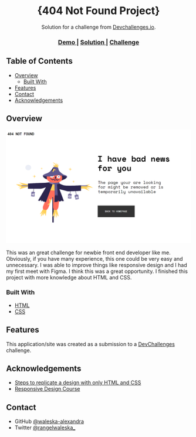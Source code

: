 <!-- Please update value in the {}  -->

<h1 align="center">{404 Not Found Project}</h1>

<div align="center">
   Solution for a challenge from  <a href="http://devchallenges.io" target="_blank">Devchallenges.io</a>.
</div>

<div align="center">
  <h3>
    <a href="https://waleska-alexandra.github.io/Project-404-Not-Found/">
      Demo
    </a>
    <span> | </span>
    <a href="https://github.com/waleska-alexandra/Project-404-Not-Found">
      Solution
    </a>
    <span> | </span>
    <a href="https://devchallenges.io/challenges/wBunSb7FPrIepJZAg0sY">
      Challenge
    </a>
  </h3>
</div>

<!-- TABLE OF CONTENTS -->

## Table of Contents

- [Overview](#overview)
  - [Built With](#built-with)
- [Features](#features)
- [Contact](#contact)
- [Acknowledgements](#acknowledgements)

<!-- OVERVIEW -->

## Overview

![screenshot](https://github.com/waleska-alexandra/Project-404-Not-Found/blob/main/project.png)

This was an great challenge for newbie front end developer like me. Obviously, if you have many experience, this one could be very easy and unnecessary.
I was able to improve things like responsive design and I had my first meet with Figma. I think this was a great opportunity. 
I finished this project with more knowledge about HTML and CSS. 

### Built With

<!-- This section should list any major frameworks that you built your project using. Here are a few examples.-->

- [HTML](https://developer.mozilla.org/en-US/docs/Web/HTML)
- [CSS](https://developer.mozilla.org/en-US/docs/Web/CSS)

## Features

<!-- List the features of your application or follow the template. Don't share the figma file here :) -->

This application/site was created as a submission to a [DevChallenges](https://devchallenges.io/challenges) challenge.


## Acknowledgements

<!-- This section should list any articles or add-ons/plugins that helps you to complete the project. This is optional but it will help you in the future. For exmpale -->

- [Steps to replicate a design with only HTML and CSS](https://devchallenges-blogs.web.app/how-to-replicate-design/)
- [Responsive Design Course](https://platzi.com/home)

## Contact

- GitHub [@waleska-alexandra](https://{https://github.com/waleska-alexandra})
- Twitter [@rangelwaleska_](https://{https://twitter.com/rangelwaleska_})
